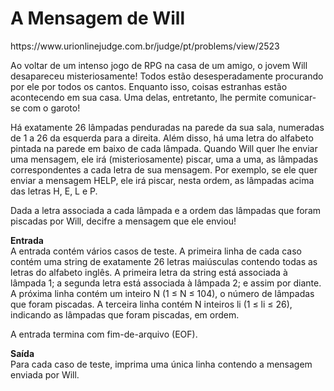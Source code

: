 <h1>A Mensagem de Will</h1>
https://www.urionlinejudge.com.br/judge/pt/problems/view/2523

Ao voltar de um intenso jogo de RPG na casa de um amigo, o jovem Will desapareceu misteriosamente! Todos estão desesperadamente procurando por ele por todos os cantos. Enquanto isso, coisas estranhas estão acontecendo em sua casa. Uma delas, entretanto, lhe permite comunicar-se com o garoto!

Há exatamente 26 lâmpadas penduradas na parede da sua sala, numeradas de 1 a 26 da esquerda para a direita. Além disso, há uma letra do alfabeto pintada na parede em baixo de cada lâmpada. Quando Will quer lhe enviar uma mensagem, ele irá (misteriosamente) piscar, uma a uma, as lâmpadas correspondentes a cada letra de sua mensagem. Por exemplo, se ele quer enviar a mensagem HELP, ele irá piscar, nesta ordem, as lâmpadas acima das letras H, E, L e P.

Dada a letra associada a cada lâmpada e a ordem das lâmpadas que foram piscadas por Will, decifre a mensagem que ele enviou!

<b>Entrada</b><br>
A entrada contém vários casos de teste. A primeira linha de cada caso contém uma string de exatamente 26 letras maiúsculas contendo todas as letras do alfabeto inglês. A primeira letra da string está associada à lâmpada 1; a segunda letra está associada à lâmpada 2; e assim por diante. A próxima linha contém um inteiro N (1 ≤ N ≤ 104), o número de lâmpadas que foram piscadas. A terceira linha contém N inteiros li (1 ≤ li ≤ 26), indicando as lâmpadas que foram piscadas, em ordem.

A entrada termina com fim-de-arquivo (EOF).

<b>Saída</b><br>
Para cada caso de teste, imprima uma única linha contendo a mensagem enviada por Will.